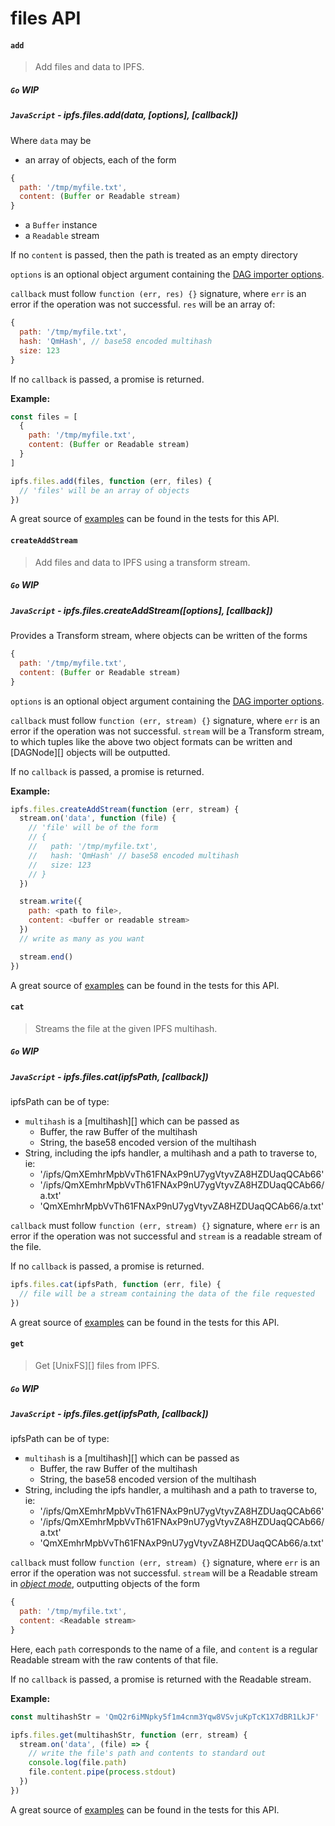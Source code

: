 files API
=========

#### `add`

> Add files and data to IPFS.

##### `Go` **WIP**

##### `JavaScript` - ipfs.files.add(data, [options], [callback])

Where `data` may be

- an array of objects, each of the form
```JavaScript
{
  path: '/tmp/myfile.txt',
  content: (Buffer or Readable stream)
}
```
- a `Buffer` instance
- a `Readable` stream

If no `content` is passed, then the path is treated as an empty directory

`options` is an optional object argument containing the [DAG importer options](https://github.com/ipfs/js-ipfs-unixfs-engine#importer-api).

`callback` must follow `function (err, res) {}` signature, where `err` is an error if the operation was not successful. `res` will be an array of:

```JavaScript
{
  path: '/tmp/myfile.txt',
  hash: 'QmHash', // base58 encoded multihash
  size: 123
}
```

If no `callback` is passed, a promise is returned.

**Example:**

```JavaScript
const files = [
  {
    path: '/tmp/myfile.txt',
    content: (Buffer or Readable stream)
  }
]

ipfs.files.add(files, function (err, files) {
  // 'files' will be an array of objects
})
```

A great source of [examples][] can be found in the tests for this API.

#### `createAddStream`

> Add files and data to IPFS using a transform stream.

##### `Go` **WIP**

##### `JavaScript` - ipfs.files.createAddStream([options], [callback])

Provides a Transform stream, where objects can be written of the forms

```js
{
  path: '/tmp/myfile.txt',
  content: (Buffer or Readable stream)
}
```

`options` is an optional object argument containing the [DAG importer options](https://github.com/ipfs/js-ipfs-unixfs-engine#importer-api).

`callback` must follow `function (err, stream) {}` signature, where `err` is an
error if the operation was not successful. `stream` will be a Transform stream,
to which tuples like the above two object formats can be written and [DAGNode][]
objects will be outputted.

If no `callback` is passed, a promise is returned.

**Example:**

```JavaScript
ipfs.files.createAddStream(function (err, stream) {
  stream.on('data', function (file) {
    // 'file' will be of the form
    // {
    //   path: '/tmp/myfile.txt',
    //   hash: 'QmHash' // base58 encoded multihash
    //   size: 123
    // }
  })

  stream.write({
    path: <path to file>,
    content: <buffer or readable stream>
  })
  // write as many as you want

  stream.end()
})
```

A great source of [examples][] can be found in the tests for this API.

#### `cat`

> Streams the file at the given IPFS multihash.

##### `Go` **WIP**

##### `JavaScript` - ipfs.files.cat(ipfsPath, [callback])

ipfsPath can be of type:

- `multihash` is a [multihash][] which can be passed as
  - Buffer, the raw Buffer of the multihash
  - String, the base58 encoded version of the multihash
- String, including the ipfs handler, a multihash and a path to traverse to, ie:
  - '/ipfs/QmXEmhrMpbVvTh61FNAxP9nU7ygVtyvZA8HZDUaqQCAb66'
  - '/ipfs/QmXEmhrMpbVvTh61FNAxP9nU7ygVtyvZA8HZDUaqQCAb66/a.txt'
  - 'QmXEmhrMpbVvTh61FNAxP9nU7ygVtyvZA8HZDUaqQCAb66/a.txt'

`callback` must follow `function (err, stream) {}` signature, where `err` is an error if the operation was not successful and `stream` is a readable stream of the file.

If no `callback` is passed, a promise is returned.

```JavaScript
ipfs.files.cat(ipfsPath, function (err, file) {
  // file will be a stream containing the data of the file requested
})
```

A great source of [examples][] can be found in the tests for this API.

#### `get`

> Get [UnixFS][] files from IPFS.

##### `Go` **WIP**

##### `JavaScript` - ipfs.files.get(ipfsPath, [callback])

ipfsPath can be of type:

- `multihash` is a [multihash][] which can be passed as
  - Buffer, the raw Buffer of the multihash
  - String, the base58 encoded version of the multihash
- String, including the ipfs handler, a multihash and a path to traverse to, ie:
  - '/ipfs/QmXEmhrMpbVvTh61FNAxP9nU7ygVtyvZA8HZDUaqQCAb66'
  - '/ipfs/QmXEmhrMpbVvTh61FNAxP9nU7ygVtyvZA8HZDUaqQCAb66/a.txt'
  - 'QmXEmhrMpbVvTh61FNAxP9nU7ygVtyvZA8HZDUaqQCAb66/a.txt'

`callback` must follow `function (err, stream) {}` signature, where `err` is an
error if the operation was not successful. `stream` will be a Readable stream in
[*object mode*](https://nodejs.org/api/stream.html#stream_object_mode),
outputting objects of the form

```js
{
  path: '/tmp/myfile.txt',
  content: <Readable stream>
}
```

Here, each `path` corresponds to the name of a file, and `content` is a regular
Readable stream with the raw contents of that file.

If no `callback` is passed, a promise is returned with the Readable stream.

**Example:**

```JavaScript
const multihashStr = 'QmQ2r6iMNpky5f1m4cnm3Yqw8VSvjuKpTcK1X7dBR1LkJF'

ipfs.files.get(multihashStr, function (err, stream) {
  stream.on('data', (file) => {
    // write the file's path and contents to standard out
    console.log(file.path)
    file.content.pipe(process.stdout)
  })
})
```

A great source of [examples][] can be found in the tests for this API.

[examples]: https://github.com/ipfs/interface-ipfs-core/blob/master/src/files.js
